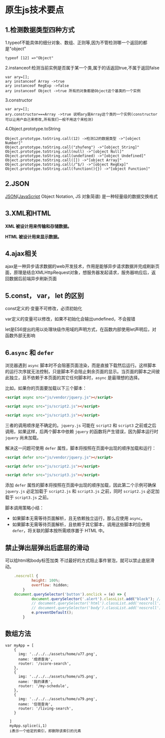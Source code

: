 # 原生js技术要点

## 1.检测数据类型四种方式

1.typeof不能具体的细分对象、数组、正则等,因为不管检测哪一个返回的都是"object"

``` 
typeof [12] =>"Object"
```

2.instanceof:检测当前实例是否属于某一个类,属于的话返回true,不属于返回false

```
var ary=[];
ary instanceof Array ->true
ary instanceof RegExp ->false
ary instanceof Object ->true 所有的对象都是Object这个基类的一个实例
```

3.constructor

```
var ary=[];
ary.constructor===Array ->true 说明ary是Array这个类的一个实例(constructor可以让用户自己来修改,所有我们一般不用这个来检测)
```

4.Object.prototype.toString

```
Object.prototype.toString.call(12) ->检测12的数据类型 ->"[object Number]"
Object.prototype.toString.call("zhufeng") ->"[object String]"
Object.prototype.toString.call(null) ->"[object Null]"
Object.prototype.toString.call(undefined) ->"[object Undefined]"
Object.prototype.toString.call([]) ->"[object Array]"
Object.prototype.toString.call(/^$/) ->"[object RegExp]"
Object.prototype.toString.call(function(){}) ->"[object Function]"
```

## 2.JSON

 [JSON](https://baike.baidu.com/item/JSON)([JavaScript](https://baike.baidu.com/item/JavaScript) Object Notation, JS 对象简谱) 是一种轻量级的数据交换格式

## 3.XML和HTML

**XML 被设计用来传输和存储数据。**

**HTML 被设计用来显示数据。**

## 4.ajax相关

ajax是一种异步请求数据的web开发技术，作用是能够异步请求数据并完成刷新页面，原理是结合XMLHttpRequest对象，想服务器发起请求，服务器响应后，返回数据后前端异步刷新页面

## 5.const， var， let 的区别

const定义的·变量不可修改，必须初始化

var定义的变量可以修改，如果不初始化会输出undefined，不会报错

let是ES6提出的用以处理块级作用域的声明方式，在函数内部使用let声明后，对函数外部无影响

## 6.`async` 和 `defer`

浏览器遇到 `async` 脚本时不会阻塞页面渲染，而是直接下载然后运行。这样脚本的运行次序就无法控制，只是脚本不会阻止剩余页面的显示。当页面的脚本之间彼此独立，且不依赖于本页面的其它任何脚本时，`async` 是最理想的选择。

比如，如果你的页面要加载以下三个脚本：

```html
<script async src="js/vendor/jquery.js"></script>

<script async src="js/script2.js"></script>

<script async src="js/script3.js"></script>
```

三者的调用顺序是不确定的。`jquery.js` 可能在 `script2` 和 `script3` 之前或之后调用，如果这样，后两个脚本中依赖 `jquery` 的函数将产生错误，因为脚本运行时 `jquery` 尚未加载。

解决这一问题可使用 `defer` 属性，脚本将按照在页面中出现的顺序加载和运行：

```html
<script defer src="js/vendor/jquery.js"></script>

<script defer src="js/script2.js"></script>

<script defer src="js/script3.js"></script>
```

添加 `defer` 属性的脚本将按照在页面中出现的顺序加载，因此第二个示例可确保 `jquery.js` 必定加载于 `script2.js` 和 `script3.js` 之前，同时 `script2.js` 必定加载于 `script3.js` 之前。

脚本调用策略小结：

- 如果脚本无需等待页面解析，且无依赖独立运行，那么应使用 `async`。
- 如果脚本无需等待页面解析，且依赖于其它脚本，调用这些脚本时应使用 `defer`，将关联的脚本按所需顺序置于 HTML 中。

## 禁止弹出层弹出后底层的滑动

可以给html和body标签加类 不过最好的方式阻止事件冒泡，就可以禁止底层滑动。

```javascript
    .noscroll {
            height: 100%;
            overflow: hidden;
        }
    document.querySelector('button').onclick = (e) => {
            document.querySelector('.alert').classList.add("block"); //展示弹出层。
            // document.querySelector('html').classList.add('noscroll')
            // document.querySelector('body').classList.add('noscroll')
            e.preventDefault();
        }
```

## 数组方法

```
var myApp = [
    {
      img: '../../../assets/home/u77.png',
      name: '成绩查询',
      router: '/score-search',
    },
    {
      img: '../../../assets/home/u75.png',
      name: '我的课表',
      router: '/my-schedule',
    },
    {
      img: '../../../assets/home/u79.png',
      name: '住宿查询',
      router: '/living-search',
    }

  ]
  myApp.splice(i,1)
  i表示一个给定的索引，即删除该索引的元素
```

